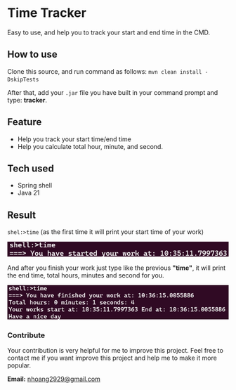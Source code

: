 # Time Tracker
Easy to use, and help you to track your start and end time in the CMD. 
## How to use
Clone this source, and run command as follows: 
``mvn clean install -DskipTests``

After that, add your ``.jar`` file you have built in your command prompt and type: **tracker**.

## Feature 
- Help you track your start time/end time 
- Help you calculate total hour, minute, and second. 

## Tech used
- Spring shell
- Java 21

## Result
``shel:>time`` (as the first time it will print your start time of your work)

![img.png](img.png)

And after you finish your work just type like the previous **"time"**, it will print the end time, total hours, minutes and second for you.

![img_1.png](img_1.png)

### Contribute
Your contribution is very helpful for me to improve this project. Feel free to contact me if you want improve this project and help me to make it more popular. 

**Email:** nhoang2929@gmail.com